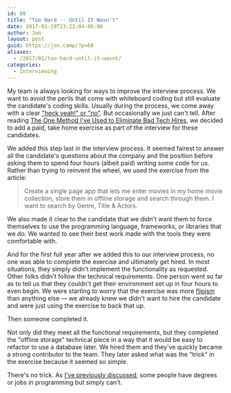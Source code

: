 ```yaml
---
id: 68
title: "Too Hard -- Until It Wasn't"
date: 2017-01-19T23:23:04-05:00
author: Jon
layout: post
guid: https://jon.camp/?p=68
aliases:
  - /2017/01/too-hard-until-it-wasnt/
categories:
  - Interviewing
---
```


My team is always looking for ways to improve the interview process. We want to avoid the perils that come with whiteboard coding but still evaluate the candidate's coding skills. Usually during the process, we come away with a clear ["heck yeah!" or "no"](https://sivers.org/hellyeah). But occasionally we just can't tell. After reading [The One Method I've Used to Eliminate Bad Tech Hires](https://medium.com/swlh/the-one-method-to-eliminate-bad-tech-hires-630d539b2e1d#.kkljg14pu), we decided to add a paid, take home exercise as part of the interview for these candidates.

We added this step last in the interview process. It seemed fairest to answer all the candidate's questions about the company and the position before asking them to spend four hours (albeit paid) writing some code for us. Rather than trying to reinvent the wheel, we used the exercise from the article:

> Create a single page app that lets me enter movies in my home movie collection, store them in offline storage and search through them. I want to search by Genre, Title & Actors.

We also made it clear to the candidate that we didn't want them to force themselves to use the programming language, frameworks, or libraries that we do. We wanted to see their best work made with the tools they were comfortable with.

And for the first full year after we added this to our interview process, no one was able to complete the exercise and ultimately get hired. In most situations, they simply didn't implement the functionality as requested. Other folks didn't follow the technical requirements. One person went so far as to tell us that they couldn't get their environment set up in four hours to even begin. We were starting to worry that the exercise was more [flipism](https://en.wikipedia.org/wiki/Flipism) than anything else &#8212; we already knew we didn't want to hire the candidate and were just using the exercise to back that up.

Then someone completed it.

Not only did they meet all the functional requirements, but they completed the "offline storage" technical piece in a way that it would be easy to refactor to use a database later. We hired them and they've quickly became a strong contributor to the team. They later asked what was the "trick" in the exercise because it seemed so simple.

There's no trick. As [I've previously discussed](https://jon.camp/2017/01/too-easy-until-it-wasnt/), some people have degrees or jobs in programming but simply can't.
